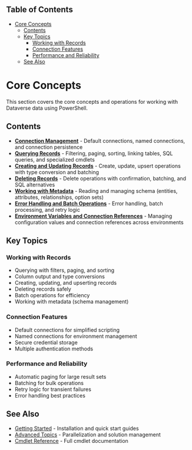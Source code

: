 <!-- START doctoc generated TOC please keep comment here to allow auto update -->
<!-- DON'T EDIT THIS SECTION, INSTEAD RE-RUN doctoc TO UPDATE -->
## Table of Contents

- [Core Concepts](#core-concepts)
  - [Contents](#contents)
  - [Key Topics](#key-topics)
    - [Working with Records](#working-with-records)
    - [Connection Features](#connection-features)
    - [Performance and Reliability](#performance-and-reliability)
  - [See Also](#see-also)

<!-- END doctoc generated TOC please keep comment here to allow auto update -->

# Core Concepts

<!-- TOC -->
<!-- /TOC -->

This section covers the core concepts and operations for working with Dataverse data using PowerShell.

## Contents

- **[Connection Management](connections.md)** - Default connections, named connections, and connection persistence
- **[Querying Records](querying.md)** - Filtering, paging, sorting, linking tables, SQL queries, and specialized cmdlets
- **[Creating and Updating Records](creating-updating.md)** - Create, update, upsert operations with type conversion and batching
- **[Deleting Records](deleting.md)** - Delete operations with confirmation, batching, and SQL alternatives
- **[Working with Metadata](metadata.md)** - Reading and managing schema (entities, attributes, relationships, option sets)
- **[Error Handling and Batch Operations](error-handling.md)** - Error handling, batch processing, and retry logic
- **[Environment Variables and Connection References](environment-variables-connection-references.md)** - Managing configuration values and connection references across environments

## Key Topics

### Working with Records
- Querying with filters, paging, and sorting
- Column output and type conversions
- Creating, updating, and upserting records
- Deleting records safely
- Batch operations for efficiency
- Working with metadata (schema management)

### Connection Features
- Default connections for simplified scripting
- Named connections for environment management
- Secure credential storage
- Multiple authentication methods

### Performance and Reliability
- Automatic paging for large result sets
- Batching for bulk operations
- Retry logic for transient failures
- Error handling best practices

## See Also

- [Getting Started](../getting-started/) - Installation and quick start guides
- [Advanced Topics](../advanced/) - Parallelization and solution management
- [Cmdlet Reference](../../Rnwood.Dataverse.Data.PowerShell/docs/) - Full cmdlet documentation
